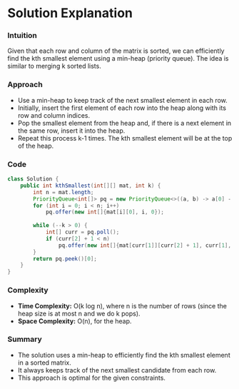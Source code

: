 # Solution Explanation

### Intuition

Given that each row and column of the matrix is sorted, we can efficiently find the kth smallest element using a min-heap (priority queue). The idea is similar to merging k sorted lists.

### Approach

- Use a min-heap to keep track of the next smallest element in each row.
- Initially, insert the first element of each row into the heap along with its row and column indices.
- Pop the smallest element from the heap and, if there is a next element in the same row, insert it into the heap.
- Repeat this process k-1 times. The kth smallest element will be at the top of the heap.

### Code

```java
class Solution {
    public int kthSmallest(int[][] mat, int k) {
        int n = mat.length;
        PriorityQueue<int[]> pq = new PriorityQueue<>((a, b) -> a[0] - b[0]);  // {value, row, col}
        for (int i = 0; i < n; i++)
            pq.offer(new int[]{mat[i][0], i, 0});
        
        while (--k > 0) {
            int[] curr = pq.poll();
            if (curr[2] + 1 < n)
                pq.offer(new int[]{mat[curr[1]][curr[2] + 1], curr[1], curr[2] + 1});
        }
        return pq.peek()[0];
    }
}
```

### Complexity

- **Time Complexity:** O(k log n), where n is the number of rows (since the heap size is at most n and we do k pops).
- **Space Complexity:** O(n), for the heap.

### Summary

- The solution uses a min-heap to efficiently find the kth smallest element in a sorted matrix.
- It always keeps track of the next smallest candidate from each row.
- This approach is optimal for the given constraints.
